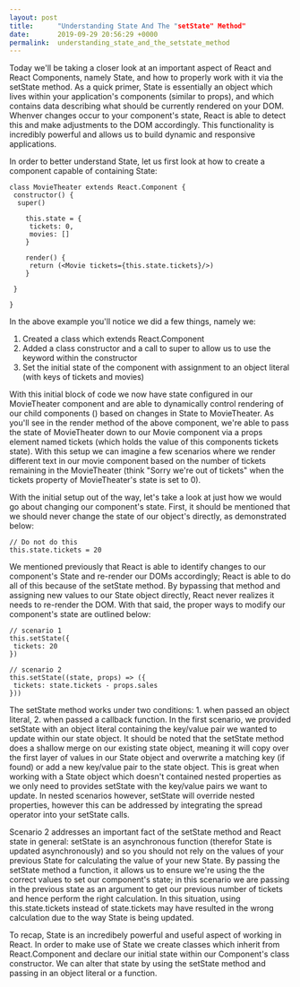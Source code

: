 ```yaml
---
layout: post
title:      "Understanding State And The "setState" Method"
date:       2019-09-29 20:56:29 +0000
permalink:  understanding_state_and_the_setstate_method
---
```



Today we'll be taking a closer look at an important aspect of React and React Components, namely State, and how to properly work with it via the setState method. As a quick primer, State is essentially an object which lives within your application's components (similar to props), and which contains data describing what should be currently rendered on your DOM. Whenver changes occur to your component's state, React is able to detect this and make adjustments to the DOM accordingly. This functionality is incredibly powerful and allows us to build dynamic and responsive applications. 

In order to better understand State, let us first look at how to create a component capable of containing State:

```
class MovieTheater extends React.Component {
 constructor() {
  super()
	
	this.state = {
	 tickets: 0,
	 movies: []
	}
	
	render() {
	 return (<Movie tickets={this.state.tickets}/>)
	}

 }

}
```

In the above example you'll notice we did a few things, namely we: 
1. Created a class which extends React.Component
2. Added a class constructor and a call to super to allow us to use the <this> keyword within the constructor 
3. Set the initial state of the component with assignment to an object literal (with keys of tickets and movies) 

With this initial block of code we now have state configured in our MovieTheater component and are able to dynamically control rendering of our child components (<Movie />)  based on changes in State to MovieTheater. As you'll see in the render method of the above component, we're able to pass the state of MovieTheater down to our Movie component via a props element named tickets (which holds the value of this components tickets state). With this setup we can imagine a few scenarios where we render different text in our movie component based on the number of tickets remaining in the MovieTheater (think "Sorry we're out of tickets" when the tickets property of MovieTheater's state is set to 0).

With the initial setup out of the way, let's take a look at just how we would go about changing our component's state. First, it should be mentioned that we should never change the state of our object's directly, as demonstrated below: 

```
// Do not do this 
this.state.tickets = 20 
```

We mentioned previously that React is able to identify changes to our component's State and re-render our DOMs accordingly; React is able to do all of this because of the setState method. By bypassing that method and assigning new values to our State object directly, React never realizes it needs to re-render the DOM. With that said, the proper ways to modify our component's state are outlined below: 


```
// scenario 1 
this.setState({
 tickets: 20 
})

// scenario 2
this.setState((state, props) => ({
 tickets: state.tickets - props.sales 
}))
```

The setState method works under two conditions: 1. when passed an object literal, 2. when passed a callback function. In the first scenario, we provided setState with an object literal containing the key/value pair we wanted to update within our state object. It should be noted that the setState method does a shallow merge on our existing state object, meaning it will copy over the first layer of values in our State object and overwrite a matching key (if found) or add a new key/value pair to the state object. This is great when working with a State object which doesn't contained nested properties as we only need to provides setState with the key/value pairs we want to update. In nested scenarios however, setState will override nested properties, however this can be addressed by integrating the spread operator into your setState calls. 

Scenario 2 addresses an important fact of the setState method and React state in general: setState is an asynchronous function (therefor State is updated asynchronously) and so you should not rely on the values of your previous State for calculating the value of your new State. By passing the setState method a function, it allows us to ensure we're using the the correct values to set our component's state; in this scenario we are passing in the previous state as an argument to get our previous number of tickets and hence perform the right calculation. In this situation, using this.state.tickets instead of state.tickets may have resulted in the wrong calculation due to the way State is being updated. 

To recap, State is an incredibely powerful and useful aspect of working in React. In order to make use of State we create classes which inherit from React.Component and declare our initial state within our Component's class constructor. We can alter that state by using the setState method and passing in an object literal or a function. 
